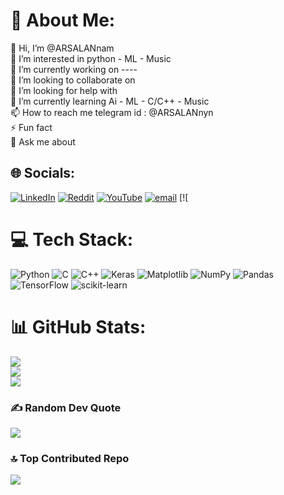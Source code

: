 <!---
- 👋 Hi, I’m @ARSALANnam
- 👀 I’m interested in python - ML - Music
- 🌱 I’m currently learning Ai - ML - C/C++ - Music 
- 📫 How to reach me telegram id : @ARSALANnyn

<h3 align="left">Connect with me:</h3>
<p align="left">
<a href="https://www.kaggle.com/arsalannom" target="blank"><img align="center" src="https://raw.githubusercontent.com/rahuldkjain/github-profile-readme-generator/master/src/images/icons/Social/kaggle.svg" alt="ARSALANnom" height="30" width="40"/></a>
<a href="https://linkedin.com/in/arsalannom" target="blank"><img align="center" src="https://raw.githubusercontent.com/rahuldkjain/github-profile-readme-generator/master/src/images/icons/Social/linked-in-alt.svg" alt="ARSALANnom" height="30" width="40"/></a>
<a href="https://youtube.com/@arsalanammusic?si=UPqbM6BDqygP4OLG" target="blank"><img align="center" src="https://raw.githubusercontent.com/rahuldkjain/github-profile-readme-generator/master/src/images/icons/Social/youtube.svg" alt="ARSALANam" height="30" width="40"/></a>
</p>
ARSALANys/ARSALANys is a ✨ special ✨ repository because its `README.md` (this file) appears on your GitHub profile.
You can click the Preview link to take a look at your changes.
--->
# 💫 About Me:
👋 Hi, I’m @ARSALANnam<br>👀 I’m interested in python - ML - Music<br>🔭 I’m currently working on ----<br>👯 I’m looking to collaborate on<br>🤝 I’m looking for help with<br>🌱 I’m currently learning Ai - ML - C/C++ - Music <br>📫 How to reach me telegram id : @ARSALANnyn<br>⚡ Fun fact<br>💬 Ask me about


## 🌐 Socials:
[![LinkedIn](https://img.shields.io/badge/LinkedIn-%230077B5.svg?logo=linkedin&logoColor=white)](https://linkedin.com/in/arsalannam) [![Reddit](https://img.shields.io/badge/Reddit-%23FF4500.svg?logo=Reddit&logoColor=white)](https://reddit.com/user/u/ARSALANys) [![YouTube](https://img.shields.io/badge/YouTube-%23FF0000.svg?logo=YouTube&logoColor=white)](https://youtube.com/@@ARSALANamMusic) [![email](https://img.shields.io/badge/Email-D14836?logo=gmail&logoColor=white)](mailto:amir.arsalann.mohammadi@gmail.com) [![

# 💻 Tech Stack:
![Python](https://img.shields.io/badge/python-3670A0?style=flat&logo=python&logoColor=ffdd54) ![C](https://img.shields.io/badge/c-%2300599C.svg?style=flat&logo=c&logoColor=white) ![C++](https://img.shields.io/badge/c++-%2300599C.svg?style=flat&logo=c%2B%2B&logoColor=white) ![Keras](https://img.shields.io/badge/Keras-%23D00000.svg?style=flat&logo=Keras&logoColor=white) ![Matplotlib](https://img.shields.io/badge/Matplotlib-%23ffffff.svg?style=flat&logo=Matplotlib&logoColor=black) ![NumPy](https://img.shields.io/badge/numpy-%23013243.svg?style=flat&logo=numpy&logoColor=white) ![Pandas](https://img.shields.io/badge/pandas-%23150458.svg?style=flat&logo=pandas&logoColor=white) ![TensorFlow](https://img.shields.io/badge/TensorFlow-%23FF6F00.svg?style=flat&logo=TensorFlow&logoColor=white) ![scikit-learn](https://img.shields.io/badge/scikit--learn-%23F7931E.svg?style=flat&logo=scikit-learn&logoColor=white)
# 📊 GitHub Stats:
![](https://github-readme-stats.vercel.app/api?username=ARSALANnam&theme=tokyonight&hide_border=true&include_all_commits=false&count_private=false)<br/>
![](https://nirzak-streak-stats.vercel.app/?user=ARSALANnam&theme=tokyonight&hide_border=true)<br/>
![](https://github-readme-stats.vercel.app/api/top-langs/?username=ARSALANnam&theme=tokyonight&hide_border=true&include_all_commits=false&count_private=false&layout=compact)

### ✍️ Random Dev Quote
![](https://quotes-github-readme.vercel.app/api?type=horizontal&theme=radical)

### 🔝 Top Contributed Repo
![](https://github-contributor-stats.vercel.app/api?username=ARSALANnam&limit=5&theme=vue-dark&combine_all_yearly_contributions=true)

<!-- Proudly created with GPRM ( https://gprm.itsvg.in ) -->
